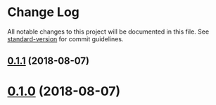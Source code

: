 # Change Log

All notable changes to this project will be documented in this file. See [standard-version](https://github.com/conventional-changelog/standard-version) for commit guidelines.

<a name="0.1.1"></a>
## [0.1.1](https://github.com/jaspercayne/MineControl/compare/v0.1.0...v0.1.1) (2018-08-07)



<a name="0.1.0"></a>
# [0.1.0](https://github.com/jaspercayne/MineControl/compare/v0.2.0...v0.1.0) (2018-08-07)
